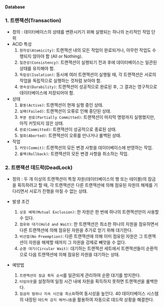 #### Database

### 1. 트랜잭션(Transaction)
- 정의 : 데이터베이스의 상태를 변환시키기 위해 실행되는 하나의 논리적인 작업 단위
- ACID 특성
   1) `원자성(Atomicity)`: 트랜잭션 내의 모든 작업이 완료되거나, 아무런 작업도 수행되지 않아야 함 (All or Nothing).
   2) `일관성(Consistency)`: 트랜잭션이 실행되기 전과 후에 데이터베이스는 일관된 상태를 유지해야 함.
   3) `독립성(Isolation)`: 동시에 여러 트랜잭션이 실행될 때, 각 트랜잭션은 서로의 작업을 독립적으로 실행하는 것처럼 보아야 함.
   4) `영속성(Durability)`: 트랜잭션이 성공적으로 완료된 후, 그 결과는 영구적으로 데이터베이스에 저장되어야 함.
- 상태
   1) `활동(Active)`: 트랜잭션이 현재 실행 중인 상태.
   2) `실패(Failed)`: 트랜잭션이 오류로 인해 중단된 상태.
   3) `부분 완료(Partially Committed)`: 트랜잭션이 마지막 명령까지 실행했지만, 아직 커밋되지 않은 상태.
   4) `완료(Committed)`: 트랜잭션이 성공적으로 종료된 상태.
   5) `철회(Aborted)`: 트랜잭션이 오류를 만나거나 롤백된 상태.
- 작업
   1) `커밋(Commit)`: 트랜잭션의 모든 변경 사항을 데이터베이스에 반영하는 작업.
   2) `롤백(Rollback)`: 트랜잭션의 모든 변경 사항을 취소하는 작업.

### 2. 트랜잭션 데드락(DeadLock)
- 정의 : 두 개 이상의 트랜잭션이 특정 자원(데이터베이스의 행 또는 테이블)의 잠금을 획득하려고 할 때, 각 트랜잭션은 다른 트랜잭션에 의해 점유된 자원의 해제를 기다리면서 서로가 진행을 마칠 수 없는 상태.

- 발생 조건
   1) `상호 배제(Mutual Exclusion)`: 한 자원은 한 번에 하나의 트랜잭션만이 사용할 수 있다.
   2) `점유와 대기(Hold and Wait)`: 한 트랜잭션은 최소한 하나의 자원을 점유하면서 다른 트랜잭션에 의해 점유된 자원을 추가로 얻기 위해 대기한다.
   3) `비선점(No Preemption)`: 다른 트랜잭션에 의해 이미 점유된 자원은 그 트랜잭션이 자원을 해제할 때까지 그 자원을 강제로 빼앗을 수 없다.
   4) `순환 대기(Circular Wait)`: 대기하는 트랜잭션 세트에서 트랜잭션들이 순환적으로 다음 트랜잭션에 의해 점유된 자원을 대기하는 상태.

- 예방법
   1) `트랜잭션의 잠금 획득 순서`를 일관되게 관리하여 순환 대기를 방지한다.
   2) `타임아웃`을 설정하여 일정 시간 내에 자원을 획득하지 못하면 트랜잭션을 롤백한다.
   3) `잠금의 범위나 지속 시간을 최소화`하여 동시성을 높인다.
   40 데이터베이스 시스템의 내장된 `데드락 감지 메커니즘`을 활용하여 자동으로 데드락 상황을 해결한다.